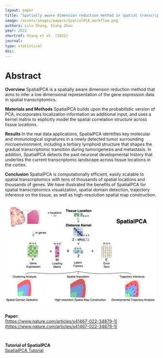 ```yaml
---
layout: paper
title: "Spatially aware dimension reduction method in spatial transcriptomics"
image: /assets/images/papers/SpatialPCA_workflow.png
authors: Lulu Shang, Xiang Zhou
year: 2022
shortref: Shang et al. (2022) 
journal: 
type: statistical
doi: 
---
```


# Abstract

**Overview**
SpatialPCA is a spatially aware dimension reduction method that aims to infer a low dimensional representation of the gene expression data in spatial transcriptomics. 

**Materials and Methods**
SpatialPCA builds upon the probabilistic version of PCA, incorporates localization information as additional input, and uses a kernel matrix to explicitly model the spatial correlation structure across tissue locations.

**Results**
In the real data applications, SpatialPCA identifies key molecular and immunological signatures in a newly detected tumor surrounding microenvironment, including a tertiary lymphoid structure that shapes the gradual transcriptomic transition during tumorigenesis and metastasis. In addition, SpatialPCA detects the past neuronal developmental history that underlies the current transcriptomic landscape across tissue locations in the cortex.

**Conclusion**
SpatialPCA is computationally efficient, easily scalable to spatial transcriptomics with tens of thousands of spatial locations and thousands of genes. We have illustrated the benefits of SpatialPCA for spatial transcriptomics visualization, spatial domain detection, trajectory inference on the tissue, as well as high-resolution spatial map construction.

<br />

<div class="middle">
    <img src="/assets/images/papers/SpatialPCA_main_figure.jpeg" alt="photo" width="500"/>
</div>

<br />

**Paper:**
<br />
[https://www.nature.com/articles/s41467-022-34879-1](https://www.nature.com/articles/s41467-022-34879-1)

<br />

**Tutorial of SpatialPCA**
<br />
[SpatialPCA Tutorial](https://lulushang.org/SpatialPCA_Tutorial/index.html)



